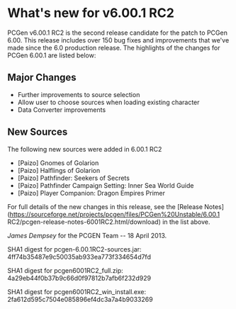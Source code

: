 # What's new for v6.00.1 RC2

PCGen v6.00.1 RC2 is the second release candidate for the patch to PCGen 6.00. 
This release includes over 150 bug fixes and improvements that we've made since 
the 6.0 production release. The highlights of the changes for PCGen 6.00.1 are 
listed below:

## Major Changes

* Further improvements to source selection
* Allow user to choose sources when loading existing character
* Data Converter improvements

## New Sources

The following new sources were added in 6.00.1 RC2

* [Paizo] Gnomes of Golarion
* [Paizo] Halflings of Golarion
* [Paizo] Pathfinder: Seekers of Secrets
* [Paizo] Pathfinder Campaign Setting: Inner Sea World Guide
* [Paizo] Player Companion: Dragon Empires Primer


For full details of the new changes in this release, see the 
[Release Notes](https://sourceforge.net/projects/pcgen/files/PCGen%20Unstable/6.00.1 RC2/pcgen-release-notes-6001RC2.html/download) in the list above.

*James Dempsey* for the PCGEN Team -- 18 April 2013.


SHA1 digest for pcgen-6.00.1RC2-sources.jar:
4ff74b35487e9c50035ab933ea773f334654d7fd 

SHA1 digest for pcgen6001RC2_full.zip:
4a29eb44f0b37b9c66d0f97812b7afb6f232d929 

SHA1 digest for pcgen6001RC2_win_install.exe:
2fa612d595c7504e085896ef4dc3a7a4b9033269 